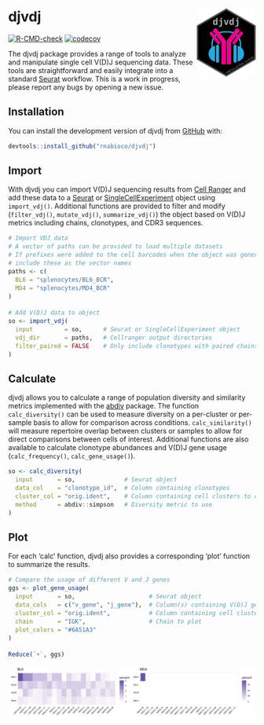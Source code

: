 
# **djvdj** <img src="man/figures/logo.png" align="right" alt="" width="120" />

<!-- badges: start -->

[![R-CMD-check](https://github.com/rnabioco/djvdj/actions/workflows/R-CMD-check.yaml/badge.svg)](https://github.com/rnabioco/djvdj/actions/workflows/R-CMD-check.yaml)
[![codecov](https://codecov.io/gh/rnabioco/djvdj/branch/master/graph/badge.svg?token=ZI26OJII4P)](https://codecov.io/gh/rnabioco/djvdj)
<!-- badges: end -->

The djvdj package provides a range of tools to analyze and manipulate
single cell V(D)J sequencing data. These tools are straightforward and
easily integrate into a standard [Seurat](https://satijalab.org/seurat/)
workflow. This is a work in progress, please report any bugs by opening
a new issue.

## Installation

You can install the development version of djvdj from
[GitHub](https://github.com/rnabioco/djvdj) with:

``` r
devtools::install_github("rnabioco/djvdj")
```

## Import

With djvdj you can import V(D)J sequencing results from [Cell
Ranger](https://support.10xgenomics.com/single-cell-vdj/software/pipelines/latest/using/vdj#header)
and add these data to a [Seurat](https://satijalab.org/seurat/) or
[SingleCellExperiment](https://www.bioconductor.org/packages/release/bioc/html/SingleCellExperiment.html)
object using `import_vdj()`. Additional functions are provided to filter
and modify (`filter_vdj()`, `mutate_vdj()`, `summarize_vdj()`) the
object based on V(D)J metrics including chains, clonotypes, and CDR3
sequences.

``` r
# Import VDJ data
# A vector of paths can be provided to load multiple datasets
# If prefixes were added to the cell barcodes when the object was generated,
# include these as the vector names
paths <- c(
  BL6 = "splenocytes/BL6_BCR",
  MD4 = "splenocytes/MD4_BCR"
)

# Add V(D)J data to object
so <- import_vdj(
  input         = so,      # Seurat or SingleCellExperiment object
  vdj_dir       = paths,   # Cellranger output directories
  filter_paired = FALSE    # Only include clonotypes with paired chains
)
```

## Calculate

djvdj allows you to calculate a range of population diversity and
similarity metrics implemented with the
[abdiv](https://github.com/kylebittinger/abdiv) package. The function
`calc_diversity()` can be used to measure diversity on a per-cluster or
per-sample basis to allow for comparison across conditions.
`calc_similarity()` will measure repertoire overlap between clusters or
samples to allow for direct comparisons between cells of interest.
Additional functions are also available to calculate clonotype
abundances and V(D)J gene usage (`calc_frequency()`,
`calc_gene_usage()`).

``` r
so <- calc_diversity(
  input       = so,              # Seurat object
  data_col    = "clonotype_id",  # Column containing clonotypes
  cluster_col = "orig.ident",    # Column containing cell clusters to compare
  method      = abdiv::simpson   # Diversity metric to use
)
```

## Plot

For each ‘calc’ function, djvdj also provides a corresponding ‘plot’
function to summarize the results.

``` r
# Compare the usage of different V and J genes
ggs <- plot_gene_usage(
  input       = so,                     # Seurat object
  data_cols   = c("v_gene", "j_gene"),  # Column(s) containing V(D)J genes to plot
  cluster_col = "orig.ident",           # Column containing cell clusters to compare
  chain       = "IGK",                  # Chain to plot
  plot_colors = "#6A51A3"
)

Reduce(`+`, ggs)
```

![](man/figures/README-usage-1.png)<!-- -->
